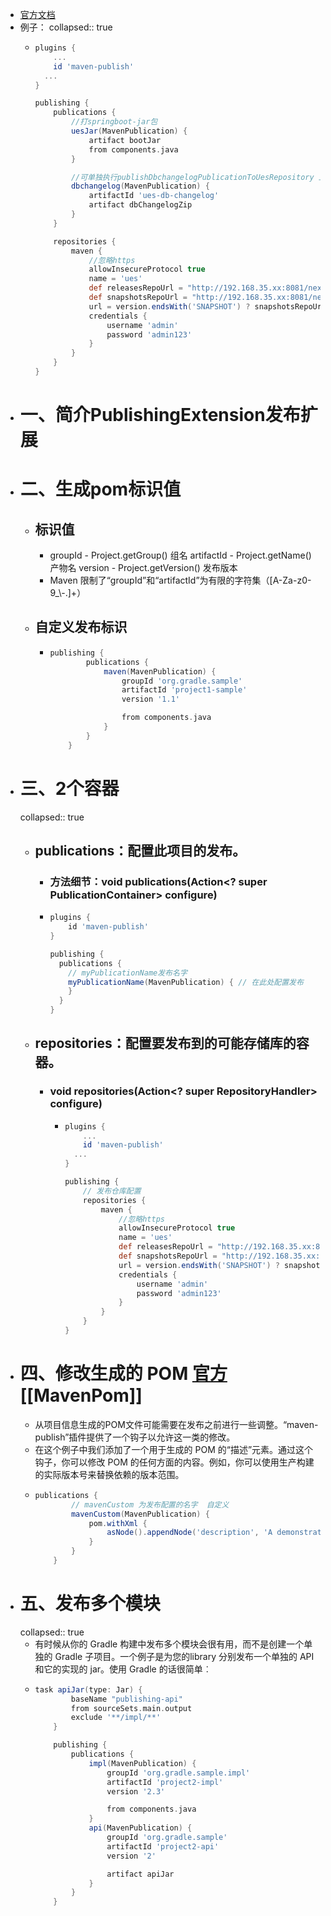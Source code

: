 - [官方文档](https://docs.gradle.org/current/dsl/org.gradle.api.publish.PublishingExtension.html)
- 例子：
  collapsed:: true
	- ```groovy
	  plugins {
	      ...
	      id 'maven-publish'
	  	...
	  }
	  
	  publishing {
	      publications {
	          //打springboot-jar包
	          uesJar(MavenPublication) {
	              artifact bootJar
	              from components.java
	          }
	  
	          //可单独执行publishDbchangelogPublicationToUesRepository 上传dbchangelog压缩包
	          dbchangelog(MavenPublication) {
	              artifactId 'ues-db-changelog'
	              artifact dbChangelogZip
	          }
	      }
	  
	      repositories {
	          maven {
	              //忽略https
	              allowInsecureProtocol true
	              name = 'ues'
	              def releasesRepoUrl = "http://192.168.35.xx:8081/nexus/content/repositories/releases/"
	              def snapshotsRepoUrl = "http://192.168.35.xx:8081/nexus/content/repositories/snapshots/"
	              url = version.endsWith('SNAPSHOT') ? snapshotsRepoUrl : releasesRepoUrl
	              credentials {
	                  username 'admin'
	                  password 'admin123'
	              }
	          }
	      }
	  }
	  
	  ```
- # 一、简介PublishingExtension发布扩展
- # 二、生成pom标识值
	- ## 标识值
		- groupId - Project.getGroup() 组名
		  artifactId - Project.getName() 产物名
		  version - Project.getVersion() 发布版本
		- Maven 限制了“groupId”和“artifactId”为有限的字符集（[A-Za-z0-9_\\-.]+）
	- ## 自定义发布标识
		- ```groovy
		  publishing {
		          publications {
		              maven(MavenPublication) {
		                  groupId 'org.gradle.sample'
		                  artifactId 'project1-sample'
		                  version '1.1'
		  
		                  from components.java
		              }
		          }
		      }
		  ```
- # 三、2个容器
  collapsed:: true
	- ## publications：配置此项目的发布。
		- ### 方法细节：void publications(Action<? super PublicationContainer> configure)
		- ```groovy
		  plugins { 
		      id 'maven-publish' 
		  } 
		  
		  publishing { 
		    publications { 
		      // myPublicationName发布名字
		      myPublicationName(MavenPublication) { // 在此处配置发布
		      } 
		    } 
		  }
		  ```
	- ## repositories：配置要发布到的可能存储库的容器。
		- ### void repositories(Action<? super RepositoryHandler> configure)
			- ```groovy
			  plugins {
			      ...
			      id 'maven-publish'
			  	...
			  }
			  
			  publishing {
			      // 发布仓库配置
			      repositories {
			          maven {
			              //忽略https
			              allowInsecureProtocol true
			              name = 'ues'
			              def releasesRepoUrl = "http://192.168.35.xx:8081/nexus/content/repositories/releases/"
			              def snapshotsRepoUrl = "http://192.168.35.xx:8081/nexus/content/repositories/snapshots/"
			              url = version.endsWith('SNAPSHOT') ? snapshotsRepoUrl : releasesRepoUrl
			              credentials {
			                  username 'admin'
			                  password 'admin123'
			              }
			          }
			      }
			  }
			  
			  ```
- # 四、修改生成的 POM [官方](https://docs.gradle.org/current/dsl/org.gradle.api.publish.maven.MavenPom.html)[[MavenPom]]
	- 从项目信息生成的POM文件可能需要在发布之前进行一些调整。“maven-publish”插件提供了一个钩子以允许这一类的修改。
	- 在这个例子中我们添加了一个用于生成的 POM 的“描述”元素。通过这个钩子，你可以修改 POM 的任何方面的内容。例如，你可以使用生产构建的实际版本号来替换依赖的版本范围。
	- ```groovy
	  publications {
	          // mavenCustom 为发布配置的名字  自定义
	          mavenCustom(MavenPublication) {
	              pom.withXml {
	                  asNode().appendNode('description', 'A demonstration of maven POM customization')
	              }
	          }
	      }
	  ```
- # 五、发布多个模块
  collapsed:: true
	- 有时候从你的 Gradle 构建中发布多个模块会很有用，而不是创建一个单独的 Gradle 子项目。一个例子是为您的library 分别发布一个单独的 API 和它的实现的 jar。使用 Gradle 的话很简单︰
	- ```groovy
	  task apiJar(type: Jar) {
	          baseName "publishing-api"
	          from sourceSets.main.output
	          exclude '**/impl/**'
	      }
	  
	      publishing {
	          publications {
	              impl(MavenPublication) {
	                  groupId 'org.gradle.sample.impl'
	                  artifactId 'project2-impl'
	                  version '2.3'
	  
	                  from components.java
	              }
	              api(MavenPublication) {
	                  groupId 'org.gradle.sample'
	                  artifactId 'project2-api'
	                  version '2'
	  
	                  artifact apiJar
	              }
	          }
	      }
	  ```